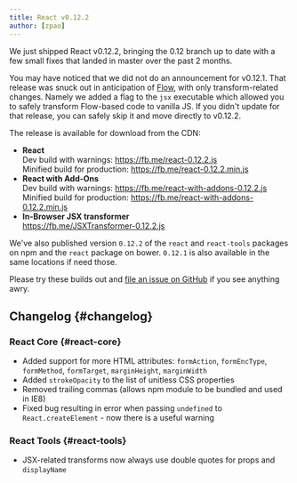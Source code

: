 ```yaml
---
title: React v0.12.2
author: [zpao]
---
```


We just shipped React v0.12.2, bringing the 0.12 branch up to date with a few small fixes that landed in master over the past 2 months.

You may have noticed that we did not do an announcement for v0.12.1. That release was snuck out in anticipation of [Flow](http://flowtype.org/), with only transform-related changes. Namely we added a flag to the `jsx` executable which allowed you to safely transform Flow-based code to vanilla JS. If you didn't update for that release, you can safely skip it and move directly to v0.12.2.

The release is available for download from the CDN:

* **React**  
  Dev build with warnings: <https://fb.me/react-0.12.2.js>  
  Minified build for production: <https://fb.me/react-0.12.2.min.js>  
* **React with Add-Ons**  
  Dev build with warnings: <https://fb.me/react-with-addons-0.12.2.js>  
  Minified build for production: <https://fb.me/react-with-addons-0.12.2.min.js>  
* **In-Browser JSX transformer**  
  <https://fb.me/JSXTransformer-0.12.2.js>

We've also published version `0.12.2` of the `react` and `react-tools` packages on npm and the `react` package on bower. `0.12.1` is also available in the same locations if need those.

Please try these builds out and [file an issue on GitHub](https://github.com/facebook/react/issues/new) if you see anything awry.

## Changelog {#changelog}

### React Core {#react-core}

* Added support for more HTML attributes: `formAction`, `formEncType`, `formMethod`, `formTarget`, `marginHeight`, `marginWidth`
* Added `strokeOpacity` to the list of unitless CSS properties
* Removed trailing commas (allows npm module to be bundled and used in IE8)
* Fixed bug resulting in error when passing `undefined` to `React.createElement` - now there is a useful warning

### React Tools {#react-tools}

* JSX-related transforms now always use double quotes for props and `displayName`

